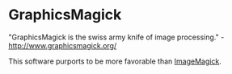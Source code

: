 # GraphicsMagick

"GraphicsMagick is the swiss army knife of image processing." - <http://www.graphicsmagick.org/>

This software purports to be more favorable than [ImageMagick](imagemagick).

